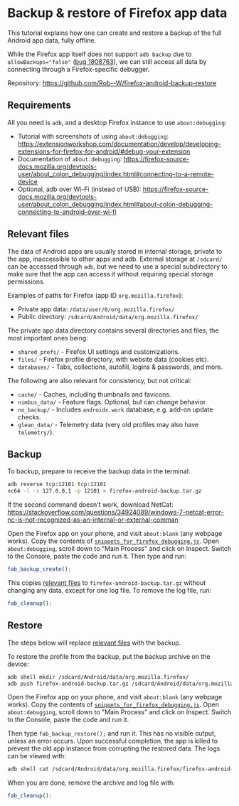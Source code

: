 # Backup & restore of Firefox app data

This tutorial explains how one can create and restore a backup of the full
Android app data, fully offline.

While the Firefox app itself does not support `adb backup` due to
`allowBackups="false"` ([bug 1808763](https://bugzilla.mozilla.org/show_bug.cgi?id=1808763)),
we can still access all data by connecting through a Firefox-specific debugger.

Repository: https://github.com/Rob--W/firefox-android-backup-restore

## Requirements

All you need is `adb`, and a desktop Firefox instance to use `about:debugging`:

- Tutorial with screenshots of using `about:debugging`: https://extensionworkshop.com/documentation/develop/developing-extensions-for-firefox-for-android/#debug-your-extension
- Documentation of `about:debugging`: https://firefox-source-docs.mozilla.org/devtools-user/about_colon_debugging/index.html#connecting-to-a-remote-device
- Optional, adb over Wi-Fi (instead of USB): https://firefox-source-docs.mozilla.org/devtools-user/about_colon_debugging/index.html#about-colon-debugging-connecting-to-android-over-wi-fi

## Relevant files

The data of Android apps are usually stored in internal storage, private to the
app, inaccessible to other apps and adb. External storage at `/sdcard/` can be
accessed through `adb`, but we need to use a special subdirectory to make sure
that the app can access it without requiring special storage permissions.

Examples of paths for Firefox (app ID `org.mozilla.firefox`):

- Private app data: `/data/user/0/org.mozilla.firefox/`
- Public directory: `/sdcard/Android/data/org.mozilla.firefox/`

The private app data directory contains several directories and files, the most
important ones being:

- `shared_prefs/` - Firefox UI settings and customizations.
- `files/` - Firefox profile directory, with website data (cookies etc).
- `databases/` - Tabs, collections, autofill, logins & passwords, and more.

The following are also relevant for consistency, but not critical:

- `cache/` - Caches, including thumbnails and favicons.
- `nimbus_data/` - Feature flags. Optional, but can change behavior.
- `no_backup/` - Includes `androidx.work` database, e.g. add-on update checks.
- `glean_data/` - Telemetry data (very old profiles may also have `telemetry/`).

## Backup

To backup, prepare to receive the backup data in the terminal:

```sh
adb reverse tcp:12101 tcp:12101
nc64 -l -s 127.0.0.1 -p 12101 > firefox-android-backup.tar.gz
```

If the second command doesn't work, download NetCat: https://stackoverflow.com/questions/34924089/windows-7-netcat-error-nc-is-not-recognized-as-an-internal-or-external-comman

Open the Firefox app on your phone, and visit `about:blank` (any webpage works).
Copy the contents of [`snippets_for_firefox_debugging.js`](snippets_for_firefox_debugging.js).
Open `about:debugging`, scroll down to "Main Process" and click on Inspect.
Switch to the Console, paste the code and run it. Then type and run:

```js
fab_backup_create();
```

This copies [relevant files](#relevant-files) to `firefox-android-backup.tar.gz`
without changing any data, except for one log file. To remove the log file, run:

```js
fab_cleanup();
```

## Restore

The steps below will replace [relevant files](#relevant-files) with the backup.

To restore the profile from the backup, put the backup archive on the device:

```sh
adb shell mkdir /sdcard/Android/data/org.mozilla.firefox/
adb push firefox-android-backup.tar.gz /sdcard/Android/data/org.mozilla.firefox/
```

Open the Firefox app on your phone, and visit `about:blank` (any webpage works).
Copy the contents of [`snippets_for_firefox_debugging.js`](snippets_for_firefox_debugging.js).
Open `about:debugging`, scroll down to "Main Process" and click on Inspect.
Switch to the Console, paste the code and run it.

Then type `fab_backup_restore();` and run it. This has no visible output, unless
an error occurs. Upon successful completion, the app is killed to prevent the
old app instance from corrupting the restored data. The logs can be viewed with:

```sh
adb shell cat /sdcard/Android/data/org.mozilla.firefox/firefox-android-backup.log
```

When you are done, remove the archive and log file with:

```js
fab_cleanup();
```
